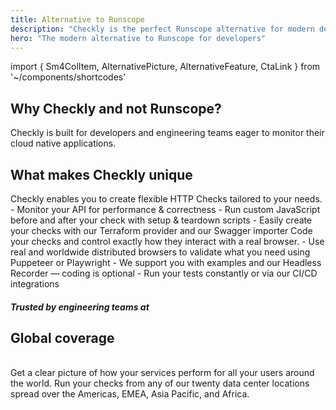 ```yaml
---
title: Alternative to Runscope
description: "Checkly is the perfect Runscope alternative for modern developers to check their APIs and site transaction flows."
hero: "The modern alternative to Runscope for developers"
---
```


import { Sm4ColItem, AlternativePicture, AlternativeFeature, CtaLink } from '~/components/shortcodes'

<h2 class="text-center section-header mb-4">Why Checkly and not Runscope?</h2>

<p class="text-center hero-sub hero-sub-center mb-lg-5">
Checkly is built for developers and engineering teams eager to monitor their cloud native applications.
</p>

<div class="row pt-1 pb-1">
  <sm-4-col-item 
    header="Combined E2E & API checks" 
    body="Runscope is great when you only want to know if your APIs are up. But it doesn't show you the full picture - whether your UI and endpoints are working correctly." 
  />
  <sm-4-col-item 
    header="Powerful Synthetics" 
    body="Monitor your websites with a real Chrome browser. With Checkly you can use JavaScript to code your checks, instead of using a restrictive scripting editor." 
  />
  <sm-4-col-item 
    header="Flexible API Checks" 
    body="Checkly provides powerful insights and tools to customize your checks. Instead of a simple ping, you can create fully fledged configurable HTTP checks to monitor APIs." 
  />
</div>

<h2 class="text-center section-header mb-4">What makes Checkly unique</h2>

<alternative-feature header="API monitoring for developers" img="/alternative/setup-teardown.png">
Checkly enables you to create flexible HTTP Checks tailored to your needs.
- Monitor your API for performance & correctness
- Run custom JavaScript before and after your check with setup & teardown scripts
- Easily create your checks with our Terraform provider and our Swagger importer

<cta-link text="More on API monitoring" link="/product/api-monitoring/" />

</alternative-feature>


<alternative-feature header="E2E checks with real browsers" img="/alternative/script.png">
Code your checks and control exactly how they interact with a real browser.
- Use real and worldwide distributed browsers to validate what you need using Puppeteer or Playwright
- We support you with examples and our Headless Recorder — coding is optional
- Run your tests constantly or via our CI/CD integrations

<cta-link text="More on synthetic monitoring" link="/product/synthetic-monitoring/" />

</alternative-feature>

<section class="trusted-by-section"><div class="container"><div class="row"><div class="col-sm-12 col-lg-10 offset-lg-1"><h5 class="section-super-header mb-3">Trusted by engineering teams at</h5></div></div><div class="row"><div class="col-sm-12">
    <g-image  class="trusted-by-image" src="/alternative/testimonial-logos@2x.png" alt="trusted by companies for api and browser transaction monitoring"  />
</div></div></div></section>


<h2 class="text-center section-header pt-5">Global coverage</h2>
<p class="text-center lead-text mb-lg-5">
<alternative-picture alt="alerting options" img="/alternative/data-center-locations@2x.png" class="img-w720 mb-lg-5 text-center" />
<br>
Get a clear picture of how your services perform for all your users around the world. Run your checks from any of our twenty
data center locations spread over the Americas, EMEA, Asia Pacific, and Africa.

<cta-link text="Our datacenter locations" link="/docs/monitoring/global-locations/" />
</p>
